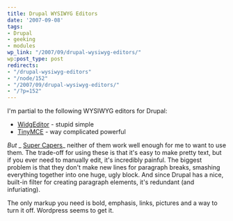 ```yaml
---
title: Drupal WYSIWYG Editors
date: '2007-09-08'
tags:
- Drupal
- geeking
- modules
wp_link: "/2007/09/drupal-wysiwyg-editors/"
wp:post_type: post
redirects:
- "/drupal-wysiwyg-editors"
- "/node/152"
- "/2007/09/drupal-wysiwyg-editors/"
- "/?p=152"
---
```


I'm partial to the following WYSIWYG editors for Drupal:

- [WidgEditor](http://drupal.org/project/widgeditor) - stupid simple
- [TinyMCE](http://drupal.org/project/tinymce) - way complicated powerful

_But_ _ [Super Capers](http://www.iucn-tftsg.org/?super_capers)_ neither of them work well enough for me to want to use them. The trade-off for using these is that it's easy to make pretty text, but if you ever need to manually edit, it's incredibly painful. The biggest problem is that they don't make new lines for paragraph breaks, smashing everything together into one huge, ugly block. And since Drupal has a nice, built-in filter for creating paragraph elements, it's redundant (and infuriating).

The only markup you need is bold, emphasis, links, pictures and a way to turn it off. Wordpress seems to get it.
